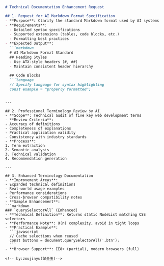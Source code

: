 ```markdown
# Technical Documentation Enhancement Request

## 1. Request for AI Markdown Format Specification
- **Purpose**: Clarify the standard Markdown format used by AI systems  
- **Requirements**:  
  - Detailed syntax specifications  
  - Supported extensions (tables, code blocks, etc.)  
  - Formatting best practices  
- **Expected Output**:  
  ```markdown
  # AI Markdown Format Standard
  ## Heading Styles
  - Use ATX-style headers (#, ##)
  - Maintain consistent header hierarchy
  
  ## Code Blocks
  ```language
  // Specify language for syntax highlighting
  const example = "properly formatted";
  ```
  ```

---

## 2. Professional Terminology Review by AI
- **Scope**: Technical audit of five key web development terms  
- **Review Criteria**:  
  - Accuracy of definitions  
  - Completeness of explanations  
  - Practical application validity  
  - Consistency with industry standards  
- **Process**:  
  1. Term extraction  
  2. Semantic analysis  
  3. Technical validation  
  4. Recommendation generation  

---

## 3. Enhanced Terminology Documentation
- **Improvement Areas**:  
  - Expanded technical definitions  
  - Real-world usage examples  
  - Performance considerations  
  - Cross-browser compatibility notes  
- **Sample Enhancement**:  
  ```markdown
  ### `querySelectorAll` (Enhanced)
  - **Technical Definition**: Returns static NodeList matching CSS selectors  
  - **Performance Note**: O(n) complexity, avoid in tight loops  
  - **Practical Example**:  
    ```javascript
    // Cache selections when reused
    const buttons = document.querySelectorAll('.btn');
    ```  
  - **Browser Support**: IE8+ (partial), modern browsers (full)  
  ```
```
<!-- by:zoujinyu(邹金玉)-->
